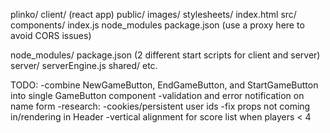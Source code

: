 plinko/
  client/ (react app)
    public/
      images/
      stylesheets/
      index.html
    src/
      components/
      index.js
    node_modules
    package.json (use a proxy here to avoid CORS issues)

  node_modules/
  package.json (2 different start scripts for client and server)
  server/
    serverEngine.js
  shared/
  etc.

TODO:
-combine NewGameButton, EndGameButton, and StartGameButton into single GameButton component
-validation and error notification on name form
-research:
  -cookies/persistent user ids
-fix props not coming in/rendering in Header
-vertical alignment for score list when players < 4
